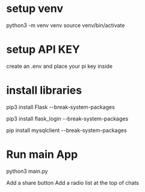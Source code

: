 # setup venv
python3 -m venv venv
source venv/bin/activate  

# setup API KEY

create an .env and place your pi key inside


# install libraries 

pip3 install Flask --break-system-packages

pip3 install flask_login --break-system-packages

pip install mysqlclient --break-system-packages

# Run main App
python3 main.py


Add a share button
Add a radio list at the top of chats